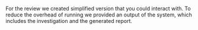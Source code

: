 For the review we created simplified version that you could interact with. To reduce the overhead of running we provided an output of the system, which includes the investigation and the generated report.
